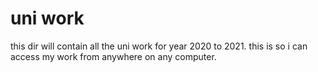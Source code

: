 # uni work
this dir will contain all the uni work for year 2020 to 2021.
this is so i can access my work from anywhere on any computer.
